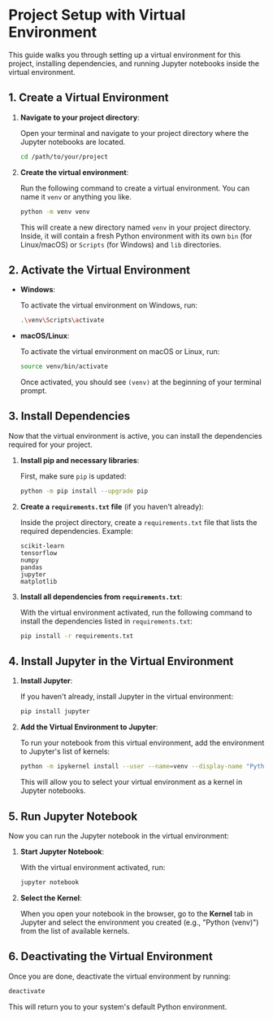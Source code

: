 # Project Setup with Virtual Environment

This guide walks you through setting up a virtual environment for this project, installing dependencies, and running Jupyter notebooks inside the virtual environment.

## 1. Create a Virtual Environment

1. **Navigate to your project directory**:
   
   Open your terminal and navigate to your project directory where the Jupyter notebooks are located.
   
   ```bash
   cd /path/to/your/project
   ```

2. **Create the virtual environment**:
   
   Run the following command to create a virtual environment. You can name it `venv` or anything you like.
   
   ```bash
   python -m venv venv
   ```
   
   This will create a new directory named `venv` in your project directory. Inside, it will contain a fresh Python environment with its own `bin` (for Linux/macOS) or `Scripts` (for Windows) and `lib` directories.

## 2. Activate the Virtual Environment

- **Windows**:
  
  To activate the virtual environment on Windows, run:
  
  ```bash
  .\venv\Scripts\activate
  ```

- **macOS/Linux**:
  
  To activate the virtual environment on macOS or Linux, run:
  
  ```bash
  source venv/bin/activate
  ```
  
  Once activated, you should see `(venv)` at the beginning of your terminal prompt.

## 3. Install Dependencies

Now that the virtual environment is active, you can install the dependencies required for your project.

1. **Install pip and necessary libraries**:
   
   First, make sure `pip` is updated:
   
   ```bash
   python -m pip install --upgrade pip
   ```

2. **Create a `requirements.txt` file** (if you haven't already):
   
   Inside the project directory, create a `requirements.txt` file that lists the required dependencies. Example:
   
   ```plaintext
   scikit-learn
   tensorflow
   numpy
   pandas
   jupyter
   matplotlib
   ```

3. **Install all dependencies from `requirements.txt`**:
   
   With the virtual environment activated, run the following command to install the dependencies listed in `requirements.txt`:
   
   ```bash
   pip install -r requirements.txt
   ```

## 4. Install Jupyter in the Virtual Environment

1. **Install Jupyter**:
   
   If you haven't already, install Jupyter in the virtual environment:
   
   ```bash
   pip install jupyter
   ```

2. **Add the Virtual Environment to Jupyter**:
   
   To run your notebook from this virtual environment, add the environment to Jupyter's list of kernels:
   
   ```bash
   python -m ipykernel install --user --name=venv --display-name "Python (venv)"
   ```
   
   This will allow you to select your virtual environment as a kernel in Jupyter notebooks.

## 5. Run Jupyter Notebook

Now you can run the Jupyter notebook in the virtual environment:

1. **Start Jupyter Notebook**:
   
   With the virtual environment activated, run:
   
   ```bash
   jupyter notebook
   ```

2. **Select the Kernel**:
   
   When you open your notebook in the browser, go to the **Kernel** tab in Jupyter and select the environment you created (e.g., "Python (venv)") from the list of available kernels.

## 6. Deactivating the Virtual Environment

Once you are done, deactivate the virtual environment by running:

```bash
deactivate
```

This will return you to your system's default Python environment.

# 
